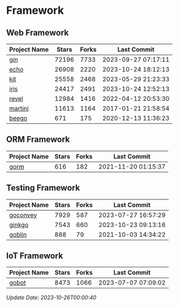 # Framework

## Web Framework
| Project Name | Stars | Forks | Last Commit |
| ------------ | ----- | ----- | ----------- |
| [gin](https://github.com/gin-gonic/gin) | 72196 | 7733 | 2023-09-27 07:17:11 |
| [echo](https://github.com/labstack/echo) | 26908 | 2220 | 2023-10-24 18:12:13 |
| [kit](https://github.com/go-kit/kit) | 25558 | 2468 | 2023-05-29 21:23:33 |
| [iris](https://github.com/kataras/iris) | 24417 | 2491 | 2023-10-24 12:52:13 |
| [revel](https://github.com/revel/revel) | 12984 | 1416 | 2022-04-12 20:53:30 |
| [martini](https://github.com/go-martini/martini) | 11613 | 1164 | 2017-01-21 21:58:54 |
| [beego](https://github.com/astaxie/beego) | 671 | 175 | 2020-12-13 11:36:23 |

## ORM Framework
| Project Name | Stars | Forks | Last Commit |
| ------------ | ----- | ----- | ----------- |
| [gorm](https://github.com/jinzhu/gorm) | 616 | 182 | 2021-11-20 01:15:37 |

## Testing Framework
| Project Name | Stars | Forks | Last Commit |
| ------------ | ----- | ----- | ----------- |
| [goconvey](https://github.com/smartystreets/goconvey) | 7929 | 587 | 2023-07-27 16:57:29 |
| [ginkgo](https://github.com/onsi/ginkgo) | 7543 | 660 | 2023-10-23 09:13:16 |
| [goblin](https://github.com/franela/goblin) | 888 | 79 | 2021-10-03 14:34:22 |

## IoT Framework
| Project Name | Stars | Forks | Last Commit |
| ------------ | ----- | ----- | ----------- |
| [gobot](https://github.com/hybridgroup/gobot) | 8473 | 1066 | 2023-07-07 07:09:02 |

*Update Date: 2023-10-26T00:00:40*